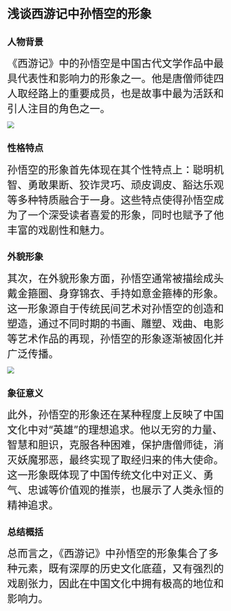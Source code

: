 # 浅谈西游记中孙悟空的形象

## 人物背景

<font size=5>《西游记》中的孙悟空是中国古代文学作品中最具代表性和影响力的形象之一。他是唐僧师徒四人取经路上的重要成员，也是故事中最为活跃和引人注目的角色之一。</font>

![](https://www.hdsay.net/Files/2015-09/0b598b75aff548fba5810d9f5cca2640.jpg)



## 性格特点

<font size=5>孙悟空的形象首先体现在其个性特点上：聪明机智、勇敢果断、狡诈灵巧、顽皮调皮、豁达乐观等多种特质融合于一身。这些特点使得孙悟空成为了一个深受读者喜爱的形象，同时也赋予了他丰富的戏剧性和魅力。</font>



## 外貌形象

<font size=5>其次，在外貌形象方面，孙悟空通常被描绘成头戴金箍圈、身穿锦衣、手持如意金箍棒的形象。这一形象源自于传统民间艺术对孙悟空的创造和塑造，通过不同时期的书画、雕塑、戏曲、电影等艺术作品的再现，孙悟空的形象逐渐被固化并广泛传播。</font>

![](http://pic.66wz.com/0/00/20/63/206322_502707.jpg)



## 象征意义

<font size=5>此外，孙悟空的形象还在某种程度上反映了中国文化中对“英雄”的理想追求。他以无穷的力量、智慧和胆识，克服各种困难，保护唐僧师徒，消灭妖魔邪恶，最终实现了取经归来的伟大使命。这一形象既体现了中国传统文化中对正义、勇气、忠诚等价值观的推崇，也展示了人类永恒的精神追求。</font>



## 总结概括

<font size=5>总而言之，《西游记》中孙悟空的形象集合了多种元素，既有深厚的历史文化底蕴，又有强烈的戏剧张力，因此在中国文化中拥有极高的地位和影响力。</font>

